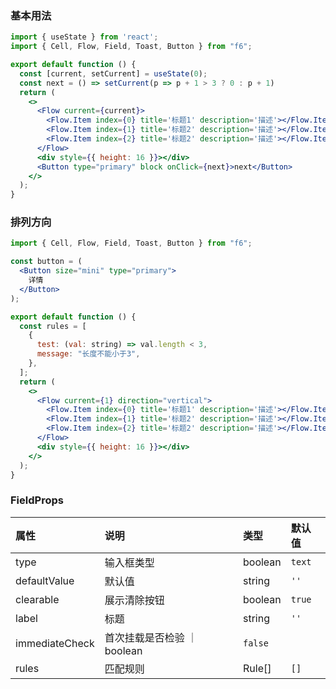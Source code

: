 <div class="block-panel">
      <script>var code =`import { useState } from 'react';
import { Cell, Flow, Field, Toast, Button } from "f6";

export default function () {
  const [current, setCurrent] = useState(0);
  const next = () => setCurrent(p => p + 1 > 3 ? 0 : p + 1)
  return (
    <>
      <Flow current={current}>
        <Flow.Item index={0} title='标题1' description='描述'></Flow.Item>
        <Flow.Item index={1} title='标题2' description='描述'></Flow.Item>
        <Flow.Item index={2} title='标题2' description='描述'></Flow.Item>
      </Flow>
      <div style={{ height: 16 }}></div>
      <Button type="primary" block onClick={next}>next</Button>
    </>
  );
}
`; console.log(code)</script>
      <h3>基本用法</h3>

```jsx
import { useState } from 'react';
import { Cell, Flow, Field, Toast, Button } from "f6";

export default function () {
  const [current, setCurrent] = useState(0);
  const next = () => setCurrent(p => p + 1 > 3 ? 0 : p + 1)
  return (
    <>
      <Flow current={current}>
        <Flow.Item index={0} title='标题1' description='描述'></Flow.Item>
        <Flow.Item index={1} title='标题2' description='描述'></Flow.Item>
        <Flow.Item index={2} title='标题2' description='描述'></Flow.Item>
      </Flow>
      <div style={{ height: 16 }}></div>
      <Button type="primary" block onClick={next}>next</Button>
    </>
  );
}
```
</div>

<div class="block-panel">
      <script>var code =`import { Cell, Flow, Field, Toast, Button } from "f6";

const button = (
  <Button size="mini" type="primary">
    详情
  </Button>
);

export default function () {
  const rules = [
    {
      test: (val: string) => val.length < 3,
      message: "长度不能小于3",
    },
  ];
  return (
    <>
      <Flow current={1} direction="vertical">
        <Flow.Item index={0} title='标题1' description='描述'></Flow.Item>
        <Flow.Item index={1} title='标题2' description='描述'></Flow.Item>
        <Flow.Item index={2} title='标题2' description='描述'></Flow.Item>
      </Flow>
      <div style={{ height: 16 }}></div>
    </>
  );
}
`; console.log(code)</script>
      <h3>排列方向</h3>

```jsx
import { Cell, Flow, Field, Toast, Button } from "f6";

const button = (
  <Button size="mini" type="primary">
    详情
  </Button>
);

export default function () {
  const rules = [
    {
      test: (val: string) => val.length < 3,
      message: "长度不能小于3",
    },
  ];
  return (
    <>
      <Flow current={1} direction="vertical">
        <Flow.Item index={0} title='标题1' description='描述'></Flow.Item>
        <Flow.Item index={1} title='标题2' description='描述'></Flow.Item>
        <Flow.Item index={2} title='标题2' description='描述'></Flow.Item>
      </Flow>
      <div style={{ height: 16 }}></div>
    </>
  );
}
```
</div>

### FieldProps

| 属性 | 说明 | 类型 | 默认值 |
| :-  | :- | :- | :- |
| type | 输入框类型 | boolean | `text` |
| defaultValue | 默认值 | string | `''` |
| clearable | 展示清除按钮 | boolean | `true` |
| label | 标题 | string | `''` |
| immediateCheck | 首次挂载是否检验 ｜ boolean | `false` |
| rules | 匹配规则 | Rule[] | `[]` |